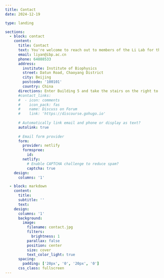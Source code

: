 ```yaml
---
title: Contact
date: 2024-12-19

type: landing

sections:
  - block: contact
    content:
      title: Contact
      text: You're welcome to reach out to members of the Li Lab for the latest updates on research, collaboration opportunities, internships, or any questions you may have!
      email: liyan@ibp.ac.cn
      phone: 64888533
      address:
        institute: Institute of Biophysics 
        street: Datun Road, Chaoyang District
        city: Beijing
        postcode: '100101'
        country: China
      directions: Enter Building 5 and take the stairs on the right to Office 2209 on Floor 2
      #contact_links:
      #  - icon: comments
      #    icon_pack: fas
      #    name: Discuss on Forum
      #    link: 'https://discourse.gohugo.io'
    
      # Automatically link email and phone or display as text?
      autolink: true
    
      # Email form provider
      form:
        provider: netlify
        formspree:
          id:
        netlify:
          # Enable CAPTCHA challenge to reduce spam?
          captcha: true
    design:
      columns: '1'

  - block: markdown
    content:
      title:
      subtitle: ''
      text:
    design:
      columns: '1'
      background:
        image: 
          filename: contact.jpg
          filters:
            brightness: 1
          parallax: false
          position: center
          size: cover
          text_color_light: true
      spacing:
        padding: ['20px', '0', '20px', '0']
      css_class: fullscreen
---
```

